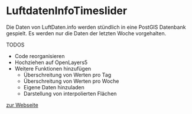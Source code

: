 # LuftdatenInfoTimeslider
Die Daten von LuftDaten.info werden stündlich in eine PostGIS Datenbank gespielt.
Es werden nur die Daten der letzten Woche vorgehalten.

TODOS

* Code reorganisieren
* Hochziehen auf OpenLayers5
* Weitere Funktionen hinzufügen
  * Überschreitung von Werten pro Tag
  * Überschreitung von Werten pro Woche
  * Eigene Daten hinzuladen
  * Darstellung von interpolierten Flächen

[zur Webseite](http://www.openmaps.online/LuftdatenInfoTimeslider/)
